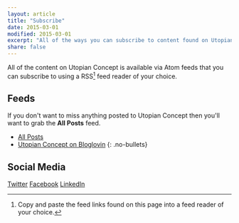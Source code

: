 ```yaml
---
layout: article
title: "Subscribe"
date: 2015-03-01
modified: 2015-03-01
excerpt: "All of the ways you can subscribe to content found on Utopian Concept."
share: false
---
```


All of the content on Utopian Concept is available via Atom feeds that you can subscribe to using a RSS[^rss] feed reader of your choice.

## Feeds

If you don't want to miss anything posted to Utopian Concept then you'll want to grab the **All Posts** feed.

* <i class="fa fa-rss-square" aria-hidden="true"></i> <a href="http://feeds.feedburner.com/UtopianConcept">All Posts</a>
* <i class="fa fa-globe" aria-hidden="true"></i> <a href="https://www.bloglovin.com/blog/13736767">Utopian Concept on Bloglovin</a>
{: .no-bullets}

[^rss]: Copy and paste the feed links found on this page into a feed reader of your choice.

## Social Media

<div class="inline">
<a href="http://twitter.com/utopianconcept" onclick="ga('send', 'event', 'link', 'click', 'Twitter follow');" class="btn-social twitter"><i class="fa fa-twitter" aria-hidden="true"></i> Twitter</a>
<a href="https://www.facebook.com/utopianconcept" onclick="ga('send', 'event', 'link', 'click', 'Facebook follow');" class="btn-social facebook"><i class="fa fa-facebook" aria-hidden="true"></i> Facebook</a>
<a href="https://www.linkedin.com/company/utopian-concept-llc" onclick="ga('send', 'event', 'link', 'click', 'LinkedIn follow');" class="btn-social linkedin"><i class="fa fa-linkedin" aria-hidden="true"></i> LinkedIn</a>
</div>
